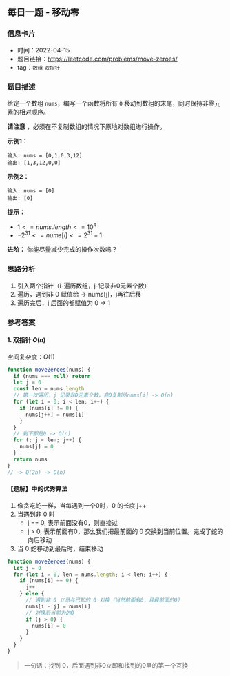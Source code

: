 ## 每日一题 - 移动零

### 信息卡片

- 时间：2022-04-15
- 题目链接：https://leetcode.com/problems/move-zeroes/
- tag：`数组` `双指针`

### 题目描述

给定一个数组 `nums`，编写一个函数将所有 `0` 移动到数组的末尾，同时保持非零元素的相对顺序。

__请注意__ ，必须在不复制数组的情况下原地对数组进行操作。


**示例1：**
```
输入: nums = [0,1,0,3,12]
输出: [1,3,12,0,0]
```

**示例2：**
```
输入: nums = [0]
输出: [0]
```

**提示：**

- $1 <= nums.length <= 10^4$
- $-2^{31} <= nums[i] <= 2^{31} - 1$

**进阶：** 你能尽量减少完成的操作次数吗？

### 思路分析

1. 引入两个指针（i-遍历数组，j-记录非0元素个数）
2. 遍历，遇到非 0 赋值给 → nums[j]，j再往后移
3. 遍历完后，j 后面的都赋值为 0 → 1

### 参考答案

#### 1. 双指针 $O(n)$

空间复杂度：$O(1)$

```javascript {.line-numbers}
function moveZeroes(nums) {
  if (nums === null) return
  let j = 0
  const len = nums.length
  // 第一次遍历，j 记录非0元素个数，非0复制给nums[i] -> O(n)
  for (let i = 0; i < len; i++) {
    if (nums[i] != 0) {
      nums[j++] = nums[i]
    }
  }
  // 剩下都是0 -> O(n)
  for (; j < len; j++) {
    nums[j] = 0
  }
  return nums
}
// -> O(2n) -> O(n)
```

#### 【题解】中的优秀算法

1. 像贪吃蛇一样，当每遇到一个0时，0 的长度 j++
2. 当遇到非 0 时
    - j == 0, 表示前面没有0，则直接过
    - j > 0, 表示前面有0，那么我们把最前面的 0 交换到当前位置。完成了蛇的向后移动
3. 当 0 蛇移动到最后时，结束移动

```javascript {.line-numbers}
function moveZeroes(nums) {
  let j = 0
  for (let i = 0, len = nums.length; i < len; i++) {
    if (nums[i] == 0) {
      j++
    } else {
      // 遇到非 0 立马与已知的 0 对换（当然前面有0，且最前面的0）
      nums[i - j] = nums[i]
      // 对换后当前为的0
      if (j > 0) {
        nums[i] = 0
      }
    }
  }
}
```

> 一句话：找到 0，后面遇到非0立即和找到的0里的第一个互换
